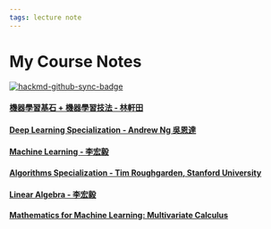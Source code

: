 ```yaml
---
tags: lecture note
---
```


# My Course Notes

[![hackmd-github-sync-badge](https://hackmd.io/beWRYyx8SSqgbzz2m9iSmw/badge)](https://hackmd.io/beWRYyx8SSqgbzz2m9iSmw)

#### [機器學習基石 + 機器學習技法 - 林軒田](https://hackmd.io/@johnnyasd12/BJ9bqqevD)
#### [Deep Learning Specialization - Andrew Ng 吳恩達](https://hackmd.io/@johnnyasd12/HyjsUh_Od)
#### [Machine Learning - 李宏毅](https://hackmd.io/@johnnyasd12/BkzF42Jt_)
#### [Algorithms Specialization - Tim Roughgarden, Stanford University](https://github.com/johnnyasd12/algorithms-stanford)
#### [Linear Algebra - 李宏毅](https://hackmd.io/@johnnyasd12/r16uT-yLw)
#### [Mathematics for Machine Learning: Multivariate Calculus](https://hackmd.io/@johnnyasd12/rkbhRKq8r)









